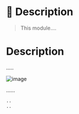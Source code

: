 # 📝 Description

> This module....


# Description

.....

![image](../00.%20data/image.png)

......

```python
..
..
```

